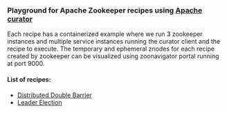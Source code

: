
### Playground for Apache Zookeeper recipes using [Apache curator](https://curator.apache.org/)

Each recipe has a containerized example where we run 3 zookeeper instances and multiple service
instances running the curator client and the recipe to execute. The temporary and ephemeral znodes for each recipe created by zookeeper
can be visualized using zoonavigator portal running at port 9000.

#### List of recipes:
- [Distributed Double Barrier](barrier/README.md)
- [Leader Election](leader-election/README.md)